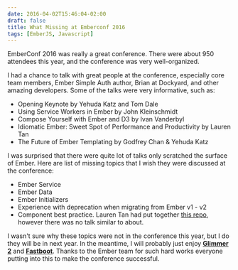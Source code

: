 ```yaml
---
date: 2016-04-02T15:46:04-02:00
draft: false
title: What Missing at Emberconf 2016
tags: [EmberJS, Javascript]
---
```


EmberConf 2016 was really a great conference.  There were about 950 attendees this year, and the conference was very well-organized.<!--more-->

I had a chance to talk with great people at the conference,
especially core team members, Ember Simple Auth author, Brian at Dockyard, and
other amazing developers. Some of the talks were very informative, such as:

- Opening Keynote by Yehuda Katz and Tom Dale
- Using Service Workers in Ember by John Kleinschmidt
- Compose Yourself with Ember and D3 by Ivan Vanderbyl
- Idiomatic Ember: Sweet Spot of Performance and Productivity by Lauren Tan
- The Future of Ember Templating by Godfrey Chan & Yehuda Katz

I was surprised that there were quite lot of talks only scratched the surface of
Ember. Here are list of missing topics that I wish they were discussed at the
conference:

- Ember Service
- Ember Data
- Ember Initializers
- Experience with deprecation when migrating from Ember v1 - v2
- Component best practice. Lauren Tan had put together
    [this repo](https://github.com/poteto/component-best-practices), however
    there was no talk similar to about.

I wasn't sure why these topics were not in the conference this year, but I do
they will be in next year. In the meantime, I will probably just enjoy **[Glimmer 2](https://github.com/tildeio/glimmer)**
and **[Fastboot](http://www.ember-fastboot.com/)**. Thanks to the Ember team for such hard works everyone putting
into this to make the conference successful.
